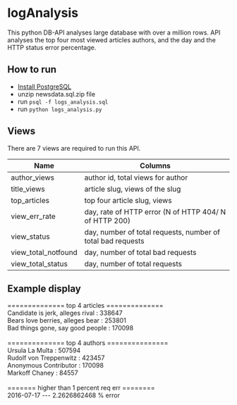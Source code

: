 # logAnalysis
This python DB-API analyses large database with over a million rows. API analyses the top four most viewed articles authors, and the day and the HTTP status error percentage. 

## How to run
- [Install PostgreSQL](https://www.postgresql.org/download/macosx/)
- unzip newsdata.sql.zip file
- run `psql -f logs_analysis.sql`
- run `python logs_analysis.py`

## Views
There are 7 views are required to run this API.

| Name               | Columns        
| -------------      |-------------
| author_views       | author id, total views for author 
| title_views        | article slug, views of the slug
| top_articles       | top four article slug, views      
| view_err_rate      | day, rate of HTTP error (N of HTTP 404/ N of HTTP 200)  
| view_status        | day, number of total requests, number of total bad requests      
| view_total_notfound| day, number of total bad requests      
| view_total_status  | day, number of total requests    

## Example display

============== top 4 articles ==============<br/>
Candidate is jerk, alleges rival   :  338647<br/>
Bears love berries, alleges bear   :  253801<br/>
Bad things gone, say good people   :  170098<br/>
											<br/>
============== top 4 authors ===============<br/>
Ursula La Multa                    :  507594<br/>
Rudolf von Treppenwitz             :  423457<br/>
Anonymous Contributor              :  170098<br/>
Markoff Chaney                     :   84557<br/>
											<br/>
======= higher than 1 percent req err ========<br/>
2016-07-17 --- 2.2626862468 % error<br/>
